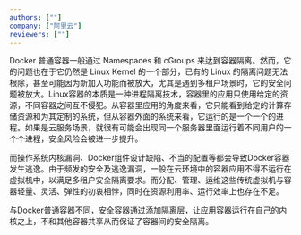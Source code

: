 ```yaml
---
authors: [""]
company: ["阿里云"]
reviewers: [""]
---
```


Docker 普通容器一般通过 Namespaces 和 cGroups 来达到容器隔离。然而，它的问题也在于它仍然是 Linux Kernel 的一个部分，已有的 Linux 的隔离问题无法根除，甚至可能因为新加入功能而被放大，尤其是遇到多租户场景时，它的安全问题被放大。Linux容器的本质是一种进程隔离技术，容器里的应用只使用给定的资源，不同容器之间互不侵犯。从容器里应用的角度来看，它只能看到给定的计算存储资源和为其定制的系统，但从容器外面的系统来看，它运行的是一个一个的进程。如果是云服务场景，就很有可能会出现同一个服务器里面运行着不同用户的一个个进程，安全风险会被进一步提升。

而操作系统内核漏洞、Docker组件设计缺陷、不当的配置等都会导致Docker容器发生逃逸。由于频发的安全及逃逸漏洞，一般在云环境中的容器应用不得不运行在虚拟机中，以满足多租户安全隔离要求。而分配、管理、运维这些传统虚拟机与容器轻量、灵活、弹性的初衷相悖，同时在资源利用率、运行效率上也存在不足。

与Docker普通容器不同，安全容器通过添加隔离层，让应用容器运行在自己的内核之上，不和其他容器共享从而保证了容器间的安全隔离。
